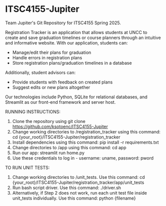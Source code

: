 # ITSC4155-Jupiter
Team Jupiter's Git Repository for ITSC4155 Spring 2025.

Registration Tracker is an application that allows students at UNCC to create and save graduation timelines or course planners through an intuitive and informative website. With our application, students can:

* Manage/edit their plans for graduation
* Handle errors in registration plans
* Store registration plans/graduation timelines in a database

Additionally, student advisors can:

* Provide students with feedback on created plans
* Suggest edits or new plans altogether

Our technologies include Python, SQLite for relational databases, and Streamlit as our front-end framework and server host.

RUNNING INSTRUCTIONS:

1. Clone the repository using git clone https://github.com/ksotoenc/ITSC4155-Jupiter
2. Change working directories to /registration_tracker using this command: cd {your_root}/ITSC4155-Jupiter/registration_tracker
3. Install dependencies using this command: pip install -r requirements.txt
4. Change directories to /app using this command: cd app
5. Run our app: streamlit run home.py
6. Use these credentials to log in - username: uname, password: pword

TO RUN UNIT TESTS:
1. Change working directories to /unit_tests. Use this command: cd {your_root}/ITSC4155-Jupiter/registration_tracker/app/unit_tests
2. Run bash script driver. Use this command: ./driver.sh
3. Alternatively, if Step 2 does not work, run each unit test file inside unit_tests individually. Use this command: python {filename}